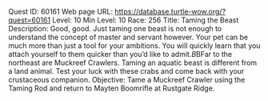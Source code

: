 Quest ID: 60161
Web page URL: https://database.turtle-wow.org/?quest=60161
Level: 10
Min Level: 10
Race: 256
Title: Taming the Beast
Description: Good, good. Just taming one beast is not enough to understand the concept of master and servant however. Your pet can be much more than just a tool for your ambitions. You will quickly learn that you attach yourself to them quicker than you’d like to admit.$B$BFar to the northeast are Muckreef Crawlers. Taming an aquatic beast is different from a land animal. Test your luck with these crabs and come back with your crustaceous companion.
Objective: Tame a Muckreef Crawler using the Taming Rod and return to Mayten Boomrifle at Rustgate Ridge.
